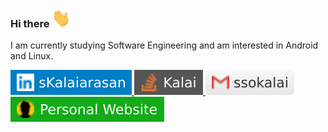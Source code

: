 ### Hi there <img src="resources/hi.gif" width="30" height="30">

 I am currently studying Software Engineering and am interested in Android and Linux.

<a href="https://www.linkedin.com/in/skalaiarasan/">
<img src="resources/linkedIn.svg" >
 </a>

<a href="https://stackoverflow.com/users/11200630/kalai">
<img src="resources/stackoverflow.svg" >
 </a>
 
 <a href="mailto:ssokalai@gmail.com">
<img src="resources/gmail.svg" > 
 </a>

<a href="kalaiz.github.io">
<img src="resources/personal-website.svg" >
 </a>